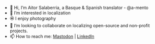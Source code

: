 - 👋 Hi, I’m Aitor Salaberria, a Basque & Spanish translator - @a-mento
- 👀 I’m interested in localization
- 🏵️ I enjoy photography
- 💞️ I’m looking to collaborate on localizing open-source and non-profit projects.
- 📫 How to reach me: [Mastodon](https://mastodon.eus/@a_mento) | [LinkedIn](https://www.linkedin.com/in/aitor-salaberria-raposo-11b06027b)





<!---
a-mento/a-mento is a ✨ special repository because its `README.md` (this file) appears on your GitHub profile.
You can click the Preview link to take a look at your changes.
--->
